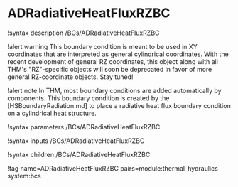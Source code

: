# ADRadiativeHeatFluxRZBC

!syntax description /BCs/ADRadiativeHeatFluxRZBC

!alert warning
This boundary condition is meant to be used in XY coordinates that are interpreted as general cylindrical coordinates.
With the recent development of general RZ coordinates, this object along with all THM's "RZ"-specific
objects will soon be deprecated in favor of more general RZ-coordinate objects.
Stay tuned!

!alert note
In THM, most boundary conditions are added automatically by components. This boundary condition is created by the
[HSBoundaryRadiation.md] to place a radiative heat flux boundary condition on a cylindrical heat structure.

!syntax parameters /BCs/ADRadiativeHeatFluxRZBC

!syntax inputs /BCs/ADRadiativeHeatFluxRZBC

!syntax children /BCs/ADRadiativeHeatFluxRZBC

!tag name=ADRadiativeHeatFluxRZBC pairs=module:thermal_hydraulics system:bcs
